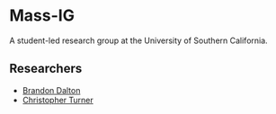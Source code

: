 # Mass-IG
A student-led research group at the University of Southern California.

## Researchers
- [Brandon Dalton](https://github.com/Brandon7CC)
- [Christopher Turner](https://github.com/christopherturner)
